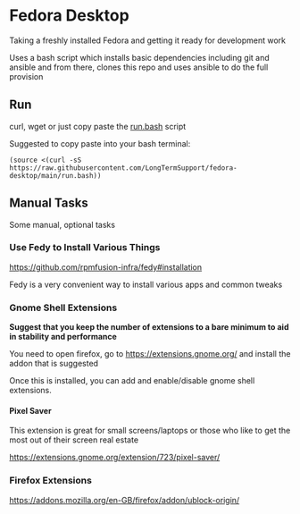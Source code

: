 # Fedora Desktop

Taking a freshly installed Fedora and getting it ready for development work

Uses a bash script which installs basic dependencies including git and ansible and from there, clones this repo and uses ansible to do the full provision

## Run
curl, wget or just copy paste the [run.bash](./run.bash) script

Suggested to copy paste into your bash terminal:

```
(source <(curl -sS https://raw.githubusercontent.com/LongTermSupport/fedora-desktop/main/run.bash))
```

## Manual Tasks

Some manual, optional tasks

### Use Fedy to Install Various Things

https://github.com/rpmfusion-infra/fedy#installation

Fedy is a very convenient way to install various apps and common tweaks

### Gnome Shell Extensions

**Suggest that you keep the number of extensions to a bare minimum to aid in stability and performance**

You need to open firefox, go to https://extensions.gnome.org/ and install the addon that is suggested

Once this is installed, you can add and enable/disable gnome shell extensions.

#### Pixel Saver
This extension is great for small screens/laptops or those who like to get the most out of their screen real estate

https://extensions.gnome.org/extension/723/pixel-saver/

### Firefox Extensions

https://addons.mozilla.org/en-GB/firefox/addon/ublock-origin/